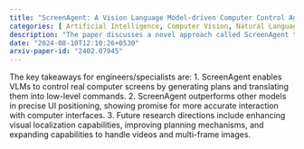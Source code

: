 ```yaml
---
title: "ScreenAgent: A Vision Language Model-driven Computer Control Agent"
categories: [ Artificial Intelligence, Computer Vision, Natural Language Processing,  Artificial GUI Interaction ]
description: "The paper discusses a novel approach called ScreenAgent that enables vision language models (VLMs) to control a real computer screen by generating plans, translating them into low-level commands, and adapting based on screen feedback. It introduces the ScreenAgent Dataset for training and evaluating computer control agents in everyday tasks."
date: "2024-08-10T12:10:26+0530"
arxiv-paper-id: "2402.07945"
---
```

The key takeaways for engineers/specialists are: 1. ScreenAgent enables VLMs to control real computer screens by generating plans and translating them into low-level commands. 2. ScreenAgent outperforms other models in precise UI positioning, showing promise for more accurate interaction with computer interfaces. 3. Future research directions include enhancing visual localization capabilities, improving planning mechanisms, and expanding capabilities to handle videos and multi-frame images.
